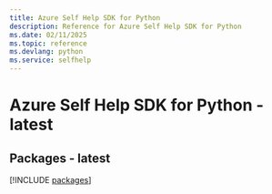 ```yaml
---
title: Azure Self Help SDK for Python
description: Reference for Azure Self Help SDK for Python
ms.date: 02/11/2025
ms.topic: reference
ms.devlang: python
ms.service: selfhelp
---
```

# Azure Self Help SDK for Python - latest
## Packages - latest
[!INCLUDE [packages](self-help-index.md)]